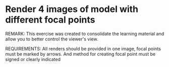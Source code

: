 # Render 4 images of model with different focal points
REMARK: This exercise was created to consolidate the learning material and allow you to better control the viewer's view.

REQUIREMENTS: All renders should be provided in one image, focal points must be marked by arrows. And method for creating focal point must be signed or clearly indicated 

